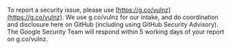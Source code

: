 To report a security issue, please use [https://g.co/vulnz](https://g.co/vulnz). We use g.co/vulnz for our intake, and do coordination and disclosure here on GitHub (including using GitHub Security Advisory). The Google Security Team will respond within 5 working days of your report on g.co/vulnz.
